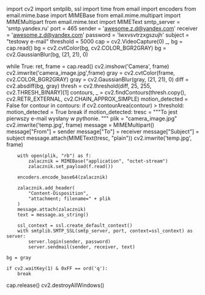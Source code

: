 import cv2
import smtplib, ssl
import time
from email import encoders
from email.mime.base import MIMEBase
from email.mime.multipart import MIMEMultipart
from email.mime.text import MIMEText
smtp_server = 'smtp.yandex.ru'
port = 465
sender = 'awesome.z.d@yandex.com'
receiver = 'awesome.z.d@yandex.com'
password = 'lwxvsvtrzxgszujh'
subject = "testowy e-mail"
threshold = 5000
cap = cv2.VideoCapture(0)
_, bg = cap.read()
bg = cv2.cvtColor(bg, cv2.COLOR_BGR2GRAY)
bg = cv2.GaussianBlur(bg, (21, 21), 0)

while True:
    ret, frame = cap.read()
    cv2.imshow('Camera', frame)
    cv2.imwrite('camera_image.jpg',frame)
    gray = cv2.cvtColor(frame, cv2.COLOR_BGR2GRAY)
    gray = cv2.GaussianBlur(gray, (21, 21), 0)
    diff = cv2.absdiff(bg, gray)
    thresh = cv2.threshold(diff, 25, 255, cv2.THRESH_BINARY)[1]
    contours, _ = cv2.findContours(thresh.copy(), cv2.RETR_EXTERNAL, cv2.CHAIN_APPROX_SIMPLE)
    motion_detected = False
    for contour in contours:
        if cv2.contourArea(contour) > threshold:
            motion_detected = True
            break
    if motion_detected:
        tresc = """To jest pierwszy e-mail wysłany w pythonie.
        """
        plik = "camera_image.jpg"
        cv2.imwrite('temp.jpg', frame)
        message = MIMEMultipart()
        message["From"] = sender
        message["To"] = receiver
        message["Subject"] = subject
        message.attach(MIMEText(tresc, "plain"))
        cv2.imwrite('temp.jpg', frame)

        with open(plik, "rb") as f:
            zalacznik = MIMEBase("application", "octet-stream")
            zalacznik.set_payload(f.read())

        encoders.encode_base64(zalacznik)

        zalacznik.add_header(
            "Content-Disposition",
            "attachment; filename=" + plik
        )
        message.attach(zalacznik)
        text = message.as_string()

        ssl_context = ssl.create_default_context()
        with smtplib.SMTP_SSL(smtp_server, port, context=ssl_context) as server:
            server.login(sender, password)
            server.sendmail(sender, receiver, text)

    bg = gray

    if cv2.waitKey(1) & 0xFF == ord('q'):
        break
cap.release()
cv2.destroyAllWindows()
